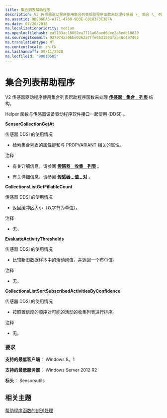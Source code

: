 ```yaml
---
title: 集合列表帮助程序
description: V2 传感器驱动程序使用集合列表帮助程序函数来处理传感器 \_ 集合 \_ 列表结构。
ms.assetid: 9BE06FA6-A171-4760-9D3E-C0183F3C3EFA
ms.date: 07/20/2018
ms.localizationpriority: medium
ms.openlocfilehash: ea5133ac18862ea7711a68aed6dee2a5edd18820
ms.sourcegitcommit: 937974aa9bbe0262a7ffe9631593fab48c4e7492
ms.translationtype: MT
ms.contentlocale: zh-CN
ms.lasthandoff: 09/11/2020
ms.locfileid: "90010585"
---
```

# <a name="collection-list-helpers"></a>集合列表帮助程序


V2 传感器驱动程序使用集合列表帮助程序函数来处理 [**传感器 \_ 集合 \_ 列表**](/windows-hardware/drivers/ddi/sensorsdef/ns-sensorsdef-sensor_collection_list) 结构。

Helper 函数与传感器设备驱动程序软件接口一起使用 (DDSI) 。

**SensorCollectionGetAt**

传感器 DDSI 的使用情况

-   检索集合列表的属性键和与 PROPVARIANT 相关的属性。

注释

-   有关详细信息，请参阅 [**传感器 \_ 收集 \_ 列表**](/windows-hardware/drivers/ddi/sensorsdef/ns-sensorsdef-sensor_collection_list) 。

-   有关详细信息，请参阅 [**传感器 \_ 值 \_ 对**](/windows-hardware/drivers/ddi/sensorsdef/ns-sensorsdef-sensor_value_pair) 。

**CollectionsListGetFillableCount**

传感器 DDSI 的使用情况

-   返回缓冲区大小（以字节为单位）。

注释

-   无。

**EvaluateActivityThresholds**

传感器 DDSI 的使用情况

-   比较新旧数据样本中的活动阈值，并返回一个布尔值。

注释

-   无。

**CollectionsListSortSubscribedActivitiesByConfidence**

传感器 DDSI 的使用情况

-   按照置信度的顺序对可能的活动的收集列表进行排序。

注释

-   无。

### <a name="span-idrequirementsspanspan-idrequirementsspanspan-idrequirementsspanrequirements"></a><span id="Requirements"></span><span id="requirements"></span><span id="REQUIREMENTS"></span>要求

**支持的最低客户端**： Windows 8。1

**支持的最低服务器**： Windows Server 2012 R2

**标头**： Sensorsutils


 

## <a name="related-topics"></a>相关主题


[帮助程序函数的封送处理](marshalling-helper-functions.md)

 

